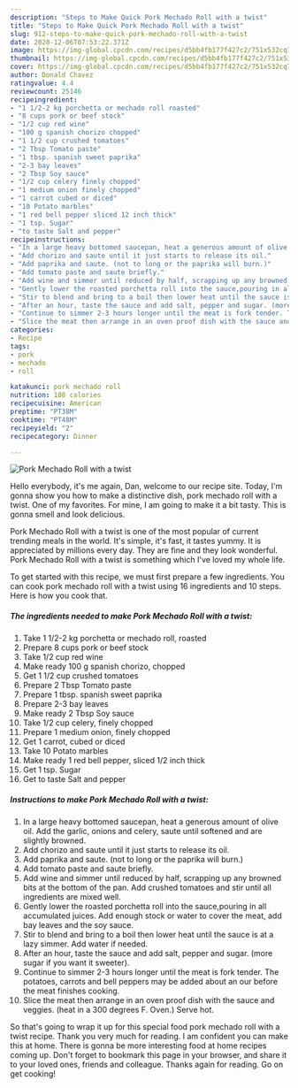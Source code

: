 ```yaml
---
description: "Steps to Make Quick Pork Mechado Roll with a twist"
title: "Steps to Make Quick Pork Mechado Roll with a twist"
slug: 912-steps-to-make-quick-pork-mechado-roll-with-a-twist
date: 2020-12-06T07:53:22.371Z
image: https://img-global.cpcdn.com/recipes/d5bb4fb177f427c2/751x532cq70/pork-mechado-roll-with-a-twist-recipe-main-photo.jpg
thumbnail: https://img-global.cpcdn.com/recipes/d5bb4fb177f427c2/751x532cq70/pork-mechado-roll-with-a-twist-recipe-main-photo.jpg
cover: https://img-global.cpcdn.com/recipes/d5bb4fb177f427c2/751x532cq70/pork-mechado-roll-with-a-twist-recipe-main-photo.jpg
author: Donald Chavez
ratingvalue: 4.4
reviewcount: 25146
recipeingredient:
- "1 1/2-2 kg porchetta or mechado roll roasted"
- "8 cups pork or beef stock"
- "1/2 cup red wine"
- "100 g spanish chorizo chopped"
- "1 1/2 cup crushed tomatoes"
- "2 Tbsp Tomato paste"
- "1 tbsp. spanish sweet paprika"
- "2-3 bay leaves"
- "2 Tbsp Soy sauce"
- "1/2 cup celery finely chopped"
- "1 medium onion finely chopped"
- "1 carrot cubed or diced"
- "10 Potato marbles"
- "1 red bell pepper sliced 12 inch thick"
- "1 tsp. Sugar"
- "to taste Salt and pepper"
recipeinstructions:
- "In a large heavy bottomed saucepan, heat a generous amount of olive oil. Add the garlic, onions and celery, saute until softened and are slightly browned."
- "Add chorizo and saute until it just starts to release its oil."
- "Add paprika and saute. (not to long or the paprika will burn.)"
- "Add tomato paste and saute briefly."
- "Add wine and simmer until reduced by half, scrapping up any browned bits at the bottom of the pan. Add crushed tomatoes and stir until all ingredients are mixed well."
- "Gently lower the roasted porchetta roll into the sauce,pouring in all accumulated juices. Add enough stock or water to cover the meat, add bay leaves and the soy sauce."
- "Stir to blend and bring to a boil then lower heat until the sauce is at a lazy simmer. Add water if needed."
- "After an hour, taste the sauce and add salt, pepper and sugar. (more sugar if you want it sweeter)."
- "Continue to simmer 2-3 hours longer until the meat is fork tender. The potatoes, carrots and bell peppers may be added about an our before the meat finishes cooking."
- "Slice the meat then arrange in an oven proof dish with the sauce and veggies. (heat in a 300 degrees F. Oven.) Serve hot."
categories:
- Recipe
tags:
- pork
- mechado
- roll

katakunci: pork mechado roll 
nutrition: 108 calories
recipecuisine: American
preptime: "PT38M"
cooktime: "PT48M"
recipeyield: "2"
recipecategory: Dinner

---
```



![Pork Mechado Roll with a twist](https://img-global.cpcdn.com/recipes/d5bb4fb177f427c2/751x532cq70/pork-mechado-roll-with-a-twist-recipe-main-photo.jpg)

Hello everybody, it's me again, Dan, welcome to our recipe site. Today, I'm gonna show you how to make a distinctive dish, pork mechado roll with a twist. One of my favorites. For mine, I am going to make it a bit tasty. This is gonna smell and look delicious.



Pork Mechado Roll with a twist is one of the most popular of current trending meals in the world. It's simple, it's fast, it tastes yummy. It is appreciated by millions every day. They are fine and they look wonderful. Pork Mechado Roll with a twist is something which I've loved my whole life.


To get started with this recipe, we must first prepare a few ingredients. You can cook pork mechado roll with a twist using 16 ingredients and 10 steps. Here is how you cook that.

<!--inarticleads1-->

##### The ingredients needed to make Pork Mechado Roll with a twist:

1. Take 1 1/2-2 kg porchetta or mechado roll, roasted
1. Prepare 8 cups pork or beef stock
1. Take 1/2 cup red wine
1. Make ready 100 g spanish chorizo, chopped
1. Get 1 1/2 cup crushed tomatoes
1. Prepare 2 Tbsp Tomato paste
1. Prepare 1 tbsp. spanish sweet paprika
1. Prepare 2-3 bay leaves
1. Make ready 2 Tbsp Soy sauce
1. Take 1/2 cup celery, finely chopped
1. Prepare 1 medium onion, finely chopped
1. Get 1 carrot, cubed or diced
1. Take 10 Potato marbles
1. Make ready 1 red bell pepper, sliced 1/2 inch thick
1. Get 1 tsp. Sugar
1. Get to taste Salt and pepper




<!--inarticleads2-->

##### Instructions to make Pork Mechado Roll with a twist:

1. In a large heavy bottomed saucepan, heat a generous amount of olive oil. Add the garlic, onions and celery, saute until softened and are slightly browned.
1. Add chorizo and saute until it just starts to release its oil.
1. Add paprika and saute. (not to long or the paprika will burn.)
1. Add tomato paste and saute briefly.
1. Add wine and simmer until reduced by half, scrapping up any browned bits at the bottom of the pan. Add crushed tomatoes and stir until all ingredients are mixed well.
1. Gently lower the roasted porchetta roll into the sauce,pouring in all accumulated juices. Add enough stock or water to cover the meat, add bay leaves and the soy sauce.
1. Stir to blend and bring to a boil then lower heat until the sauce is at a lazy simmer. Add water if needed.
1. After an hour, taste the sauce and add salt, pepper and sugar. (more sugar if you want it sweeter).
1. Continue to simmer 2-3 hours longer until the meat is fork tender. The potatoes, carrots and bell peppers may be added about an our before the meat finishes cooking.
1. Slice the meat then arrange in an oven proof dish with the sauce and veggies. (heat in a 300 degrees F. Oven.) Serve hot.




So that's going to wrap it up for this special food pork mechado roll with a twist recipe. Thank you very much for reading. I am confident you can make this at home. There is gonna be more interesting food at home recipes coming up. Don't forget to bookmark this page in your browser, and share it to your loved ones, friends and colleague. Thanks again for reading. Go on get cooking!
